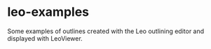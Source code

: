 # leo-examples

Some examples of outlines created with the Leo outlining editor and displayed with LeoViewer.